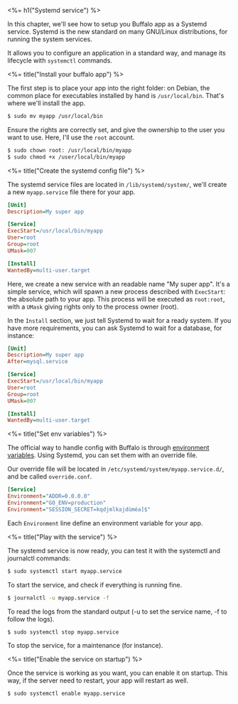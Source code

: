<%= h1("Systemd service") %>

In this chapter, we'll see how to setup you Buffalo app as a Systemd service. Systemd is the new standard on many GNU/Linux distributions, for running the system services.

It allows you to configure an application in a standard way, and manage its lifecycle with `systemctl` commands.

<%= title("Install your buffalo app") %>

The first step is to place your app into the right folder: on Debian, the common place for executables installed by hand is `/usr/local/bin`. That's where we'll install the app.

```bash
$ sudo mv myapp /usr/local/bin
```

Ensure the rights are correctly set, and give the ownership to the user you want to use. Here, I'll use the `root` account.

```bash
$ sudo chown root: /usr/local/bin/myapp
$ sudo chmod +x /user/local/bin/myapp
```

<%= title("Create the systemd config file") %>

The systemd service files are located in `/lib/systemd/system/`, we'll create a new `myapp.service` file there for your app.

```ini
[Unit]
Description=My super app

[Service]
ExecStart=/usr/local/bin/myapp
User=root
Group=root
UMask=007

[Install]
WantedBy=multi-user.target
```

Here, we create a new service with an readable name "My super app". It's a simple service, which will spawn a new process described with `ExecStart`: the absolute path to your app. This process will be executed as `root:root`, with a `UMask` giving rights only to the process owner (root).

In the `Install` section, we just tell Systemd to wait for a ready system. If you have more requirements, you can ask Systemd to wait for a database, for instance:

```ini
[Unit]
Description=My super app
After=mysql.service

[Service]
ExecStart=/usr/local/bin/myapp
User=root
Group=root
UMask=007

[Install]
WantedBy=multi-user.target
```

<%= title("Set env variables") %>

The official way to handle config with Buffalo is through [environment variables](/docs/env-vars). Using Systemd, you can set them with an override file.

Our override file will be located in `/etc/systemd/system/myapp.service.d/`, and be called `override.conf`.

```ini
[Service]
Environment="ADDR=0.0.0.0"
Environment="GO_ENV=production"
Environment="SESSION_SECRET=kqdjmlkajdùméa]$"
```

Each `Environment` line define an environment variable for your app.

<%= title("Play with the service") %>

The systemd service is now ready, you can test it with the systemctl and journalctl commands:

```bash
$ sudo systemctl start myapp.service
```

To start the service, and check if everything is running fine.

```bash
$ journalctl -u myapp.service -f
```

To read the logs from the standard output (-u to set the service name, -f to follow the logs).

```bash
$ sudo systemctl stop myapp.service
```

To stop the service, for a maintenance (for instance).

<%= title("Enable the service on startup") %>

Once the service is working as you want, you can enable it on startup. This way, if the server need to restart, your app will restart as well.

```bash
$ sudo systemctl enable myapp.service
```